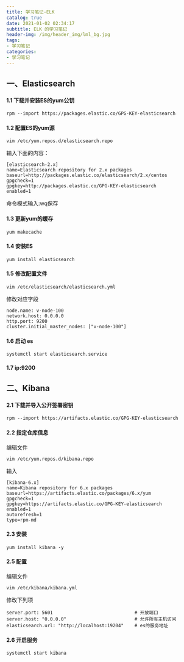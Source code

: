 ```yaml
---
title: 学习笔记-ELK
catalog: true
date: 2021-01-02 02:34:17
subtitle: ELK 的学习笔记
header-img: /img/header_img/lml_bg.jpg
tags:
- 学习笔记
categories:
- 学习笔记
---
```


## 一、Elasticsearch
#### 1.1 下载并安装ES的yum公钥
```
rpm --import https://packages.elastic.co/GPG-KEY-elasticsearch
```
#### 1.2 配置ES的yum源
```
vim /etc/yum.repos.d/elasticsearch.repo
```
输入下面的内容：
```
[elasticsearch-2.x]
name=Elasticsearch repository for 2.x packages
baseurl=http://packages.elastic.co/elasticsearch/2.x/centos
gpgcheck=1
gpgkey=http://packages.elastic.co/GPG-KEY-elasticsearch
enabled=1
```
命令模式输入:wq保存

#### 1.3 更新yum的缓存
```
yum makecache
```
#### 1.4 安装ES
```
yum install elasticsearch
```

#### 1.5 修改配置文件
```
vim /etc/elasticsearch/elasticsearch.yml
```
修改对应字段
```
node.name: v-node-100
network.host: 0.0.0.0
http.port: 9200
cluster.initial_master_nodes: ["v-node-100"]
```

#### 1.6 启动 es
```
systemctl start elasticsearch.service
```

#### 1.7 ip:9200

## 二、Kibana
#### 2.1 下载并导入公开签署密钥
```
rpm --import https://artifacts.elastic.co/GPG-KEY-elasticsearch
```

#### 2.2 指定仓库信息
编辑文件
```
vim /etc/yum.repos.d/kibana.repo
```
输入
```
[kibana-6.x]
name=Kibana repository for 6.x packages
baseurl=https://artifacts.elastic.co/packages/6.x/yum
gpgcheck=1
gpgkey=https://artifacts.elastic.co/GPG-KEY-elasticsearch
enabled=1
autorefresh=1
type=rpm-md
```

#### 2.3 安装
```
yum install kibana -y
```

#### 2.5 配置
编辑文件
```
vim /etc/kibana/kibana.yml
```
修改下列项
```
server.port: 5601                              # 开放端口
server.host: "0.0.0.0"                         # 允许所有主机访问
elasticsearch.url: "http://localhost:19204"    # es的服务地址
```

#### 2.6 开启服务
```
systemctl start kibana
```


